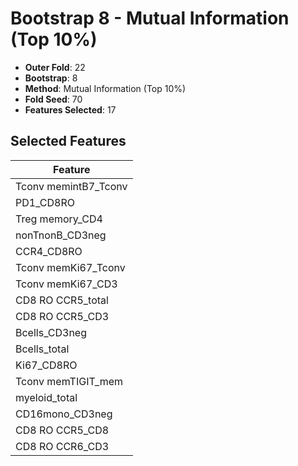 # Bootstrap 8 - Mutual Information (Top 10%)

- **Outer Fold**: 22
- **Bootstrap**: 8
- **Method**: Mutual Information (Top 10%)
- **Fold Seed**: 70
- **Features Selected**: 17

## Selected Features

| Feature |
|---------|
| Tconv memintB7_Tconv |
| PD1_CD8RO |
| Treg memory_CD4 |
| nonTnonB_CD3neg |
| CCR4_CD8RO |
| Tconv memKi67_Tconv |
| Tconv memKi67_CD3 |
| CD8 RO CCR5_total |
| CD8 RO CCR5_CD3 |
| Bcells_CD3neg |
| Bcells_total |
| Ki67_CD8RO |
| Tconv memTIGIT_mem |
| myeloid_total |
| CD16mono_CD3neg |
| CD8 RO CCR5_CD8 |
| CD8 RO CCR6_CD3 |
